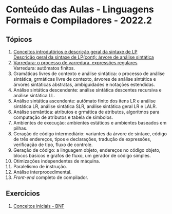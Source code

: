 # Conteúdo das Aulas - Linguagens Formais e Compiladores - 2022.2  

## Tópicos
1. [Conceitos introdutórios e descrição geral da sintaxe de LP](compiladores/0-FundamentosLP.pdf)  
   [Descrição geral da sintaxe de LP(cont): árvore de análise sintática](compiladores/0-FundamentosLP-cont.pdf)
3. [Varredura: o processo de varredura, expressões regulares](compiladores/1-VarreduraExpressoes.pdf)  
   Varredura: autômatos finitos.
4. Gramáticas livres de contexto e análise sintática: o processo de análise sintática, grmáticas livre de contexto, árvores de análise sintática e árvores sintáticas abstratas, ambiguidades e notações estendidas.
5. Análise sintática descendente: análise sintática descentes recursiva e análise sintática LL.
6. Análise sintática ascendente: autômato finito dos itens LR e análise sintática LR, análise sintática SLR, análise sintática geral LR e LALR.
7. Análise semântica: atributos e grmática de atributos, algoritmos para computação de atributos e tabela de símbolos.
8. Ambientes de execução: ambientes estáticos e ambientes baseados em pilhas.
9. Geração de código intermediário: variantes da árvore de sintaxe, código de três endereços, tipos e declarações, tradução de expressões, verificação de tipo, fluxo de controle.
10. Geração de código: a linguagem objeto, endereços no código objeto, blocos básicos e grafos de fluxo, um gerador de código simples. 
11. Otimizações independentes de máquina.
12. Paralelismo de instrução. 
13. Análise interprocedimental.
14. *Front-end* completo de compilador.

## Exercícios
1. [Conceitos iniciais - BNF](compiladores/lista1.md)
